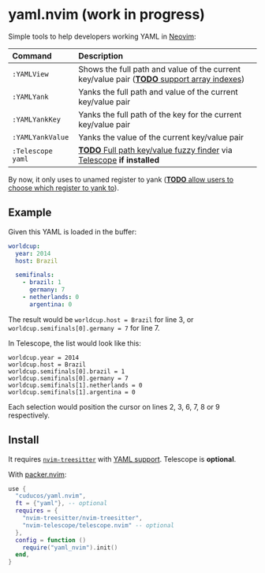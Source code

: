 # yaml.nvim (work in progress)

Simple tools to help developers working YAML in [Neovim](https://neovim.io):

| Command | Description |
|:--|:--|
| `:YAMLView` | Shows the full path and value of the current key/value pair ([**TODO** support array indexes](https://github.com/cuducos/yaml.nvim/issues/1)) |
| `:YAMLYank` | Yanks the full path and value of the current key/value pair |
| `:YAMLYankKey` | Yanks the full path of the key for the current key/value pair |
| `:YAMLYankValue` | Yanks the value of the current key/value pair |
| `:Telescope yaml` | [**TODO** Full path key/value fuzzy finder](https://github.com/cuducos/yaml.nvim/issues/5) via [Telescope](https://github.com/nvim-telescope/telescope.nvim) **if installed** |

By now, it only uses to unamed register to yank ([**TODO** allow users to choose which register to yank to](https://github.com/cuducos/yaml.nvim/issues/6)).

## Example

Given this YAML is loaded in the buffer:

```yaml
worldcup:
  year: 2014
  host: Brazil

  semifinals:
    - brazil: 1
      germany: 7
    - netherlands: 0
      argentina: 0
```

The result would be `worldcup.host = Brazil` for line 3, or
`worldcup.semifinals[0].germany = 7` for line 7.

In Telescope, the list would look like this:

```
worldcup.year = 2014
worldcup.host = Brazil
worldcup.semifinals[0].brazil = 1
worldcup.semifinals[0].germany = 7
worldcup.semifinals[1].netherlands = 0
worldcup.semifinals[1].argentina = 0
```

Each selection would position the cursor on lines 2, 3, 6, 7, 8 or 9
respectively.

## Install

It requires [`nvim-treesitter`](https://github.com/nvim-treesitter/nvim-treesitter) with [YAML support](https://github.com/ikatyang/tree-sitter-yaml). Telescope is **optional**.

With [packer.nvim](https://github.com/wbthomason/packer.nvim):

```lua
use {
  "cuducos/yaml.nvim",
  ft = {"yaml"}, -- optional
  requires = {
    "nvim-treesitter/nvim-treesitter",
    "nvim-telescope/telescope.nvim" -- optional
  },
  config = function ()
    require("yaml_nvim").init()
  end,
}
```
